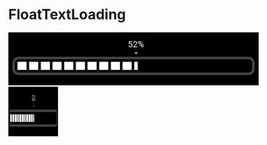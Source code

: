 # FloatTextLoading

![Demo Image](https://github.com/ngtien137/FloatTextLoading/blob/master/images/demo.png)
<img align="left" width="100" height="100" src="https://github.com/ngtien137/FloatTextLoading/blob/master/images/demo.png">
